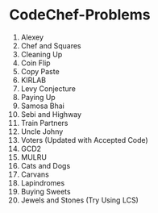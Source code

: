# CodeChef-Problems
1. Alexey
2. Chef and Squares
3. Cleaning Up
4. Coin Flip
5. Copy Paste
6. KIRLAB
7. Levy Conjecture
8. Paying Up
9. Samosa Bhai
10. Sebi and Highway
11. Train Partners
12. Uncle Johny
11. Voters (Updated with Accepted Code)
12. GCD2
13. MULRU
14. Cats and Dogs
15. Carvans
16. Lapindromes
17. Buying Sweets
18. Jewels and Stones (Try Using LCS)
